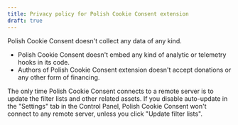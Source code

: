```yaml
---
title: Privacy policy for Polish Cookie Consent extension
draft: true
---
```


Polish Cookie Consent doesn't collect any data of any kind.

* Polish Cookie Consent doesn't embed any kind of analytic or telemetry hooks in its code.
* Authors of Polish Cookie Consent extension doesn't accept donations or any other form of financing.

The only time Polish Cookie Consent connects to a remote server is to update the filter lists and other related assets. If you disable auto-update in the "Settings" tab in the Control Panel, Polish Cookie Consent won't connect to any remote server, unless you click "Update filter lists".
